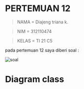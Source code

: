 # PERTEMUAN 12

> NAMA    = Diajeng triana k.

> NIM     = 312110474

> KELAS   = TI 21 C5

pada pertemuan 12 saya diberi soal :

![soal](https://user-images.githubusercontent.com/92905452/147248042-599e8314-59e2-4f8e-b601-6e91ccafae46.png)

# Diagram class

